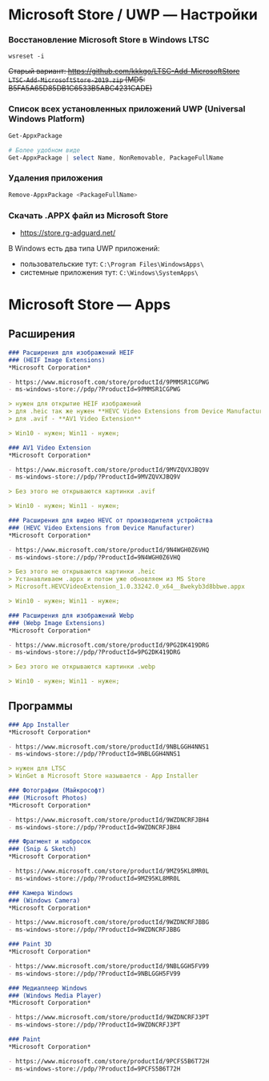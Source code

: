 # Microsoft Store / UWP — Настройки

### Восстановление Microsoft Store в Windows LTSC
```
wsreset -i
```

~~Старый вариант: https://github.com/kkkgo/LTSC-Add-MicrosoftStore  
`LTSC-Add-MicrosoftStore-2019.zip` (MD5: B5FA5A65D85DB1C6533B5ABC4231CADE)~~


### Список всех установленных приложений UWP (Universal Windows Platform)
```powershell
Get-AppxPackage

# Более удобном виде
Get-AppxPackage | select Name, NonRemovable, PackageFullName
```


### Удаления приложения
```powershell
Remove-AppxPackage <PackageFullName>
```


### Скачать .APPX файл из Microsoft Store
- https://store.rg-adguard.net/

В Windows есть два типа UWP приложений:
- пользовательские тут: `C:\Program Files\WindowsApps\`
- системные приложения тут: `C:\Windows\SystemApps\`






# Microsoft Store — Apps


## Расширения

```markdown
### Расширения для изображений HEIF
### (HEIF Image Extensions)
*Microsoft Corporation*

- https://www.microsoft.com/store/productId/9PMMSR1CGPWG
- ms-windows-store://pdp/?ProductId=9PMMSR1CGPWG

> нужен для открытие HEIF изображений
> для .heic так же нужен **HEVC Video Extensions from Device Manufacturer**
> для .avif - **AV1 Video Extension**

> Win10 - нужен; Win11 - нужен;
```

```markdown
### AV1 Video Extension
*Microsoft Corporation*

- https://www.microsoft.com/store/productId/9MVZQVXJBQ9V
- ms-windows-store://pdp/?ProductId=9MVZQVXJBQ9V

> Без этого не открываются картинки .avif

> Win10 - нужен; Win11 - нужен;
```

```markdown
### Расширения для видео HEVC от производителя устройства
### (HEVC Video Extensions from Device Manufacturer)
*Microsoft Corporation*

- https://www.microsoft.com/store/productId/9N4WGH0Z6VHQ
- ms-windows-store://pdp/?ProductId=9N4WGH0Z6VHQ

> Без этого не открываются картинки .heic
> Устанавливаем .appx и потом уже обновляем из MS Store
> Microsoft.HEVCVideoExtension_1.0.33242.0_x64__8wekyb3d8bbwe.appx

> Win10 - нужен; Win11 - нужен;
```

```markdown
### Расширения для изображений Webp
### (Webp Image Extensions)
*Microsoft Corporation*

- https://www.microsoft.com/store/productId/9PG2DK419DRG
- ms-windows-store://pdp/?ProductId=9PG2DK419DRG

> Без этого не открываются картинки .webp

> Win10 - нужен; Win11 - нужен;
```

## Программы

```markdown
### App Installer
*Microsoft Corporation*

- https://www.microsoft.com/store/productId/9NBLGGH4NNS1
- ms-windows-store://pdp/?ProductId=9NBLGGH4NNS1

> нужен для LTSC
> WinGet в Microsoft Store называется - App Installer
```

```markdown
### Фотографии (Майкрософт)
### (Microsoft Photos)
*Microsoft Corporation*

- https://www.microsoft.com/store/productId/9WZDNCRFJBH4
- ms-windows-store://pdp/?ProductId=9WZDNCRFJBH4
```

```markdown
### Фрагмент и набросок
### (Snip & Sketch)
*Microsoft Corporation*

- https://www.microsoft.com/store/productId/9MZ95KL8MR0L
- ms-windows-store://pdp/?ProductId=9MZ95KL8MR0L
```

```markdown
### Камера Windows
### (Windows Camera)
*Microsoft Corporation*

- https://www.microsoft.com/store/productId/9WZDNCRFJBBG
- ms-windows-store://pdp/?ProductId=9WZDNCRFJBBG
```

```markdown
### Paint 3D
*Microsoft Corporation*

- https://www.microsoft.com/store/productId/9NBLGGH5FV99
- ms-windows-store://pdp/?ProductId=9NBLGGH5FV99
```

```markdown
### Медиаплеер Windows
### (Windows Media Player)
*Microsoft Corporation*

- https://www.microsoft.com/store/productId/9WZDNCRFJ3PT
- ms-windows-store://pdp/?ProductId=9WZDNCRFJ3PT
```

```markdown
### Paint
*Microsoft Corporation*

- https://www.microsoft.com/store/productId/9PCFS5B6T72H
- ms-windows-store://pdp/?ProductId=9PCFS5B6T72H
```